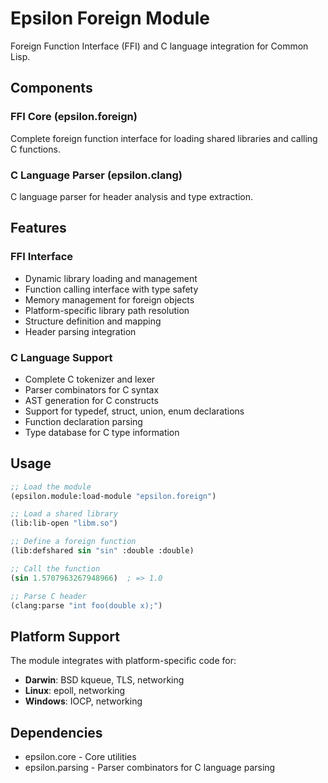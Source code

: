# Epsilon Foreign Module

Foreign Function Interface (FFI) and C language integration for Common Lisp.

## Components

### FFI Core (epsilon.foreign)
Complete foreign function interface for loading shared libraries and calling C functions.

### C Language Parser (epsilon.clang)
C language parser for header analysis and type extraction.

## Features

### FFI Interface
- Dynamic library loading and management
- Function calling interface with type safety
- Memory management for foreign objects
- Platform-specific library path resolution
- Structure definition and mapping
- Header parsing integration

### C Language Support
- Complete C tokenizer and lexer
- Parser combinators for C syntax
- AST generation for C constructs
- Support for typedef, struct, union, enum declarations
- Function declaration parsing
- Type database for C type information

## Usage

```lisp
;; Load the module
(epsilon.module:load-module "epsilon.foreign")

;; Load a shared library
(lib:lib-open "libm.so")

;; Define a foreign function
(lib:defshared sin "sin" :double :double)

;; Call the function
(sin 1.5707963267948966)  ; => 1.0

;; Parse C header
(clang:parse "int foo(double x);")
```

## Platform Support

The module integrates with platform-specific code for:
- **Darwin**: BSD kqueue, TLS, networking
- **Linux**: epoll, networking  
- **Windows**: IOCP, networking

## Dependencies

- epsilon.core - Core utilities
- epsilon.parsing - Parser combinators for C language parsing
